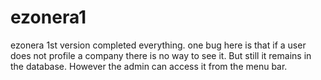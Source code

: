 # ezonera1
ezonera 1st version
completed everything.
one bug here is that if a user does not profile a company there is no way to see it. But still it remains in the database.
However the admin can access it from the menu bar.
